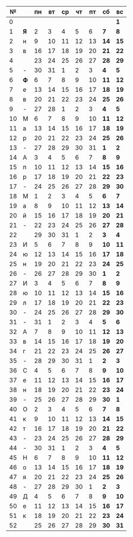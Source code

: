 |№||пн|вт|ср|чт|пт|сб|вс|
|---|---|---|---|---|---|---|---|---|
|0 | | | | | | | |**1**|
|1 |**Я**|2|3|4|5|6|**7**|**8**|
|2 |н|9|10|11|12|13|**14**|**15**|
|3 |в|16|17|18|19|20|**21**|**22**|
|4 | |23|24|25|26|27|**28**|**29**|
|5 |-|30|31|1|2|3|**4**|**5**|
|6 |**Ф**|6|7|8|9|10|**11**|**12**|
|7 |е|13|14|15|16|17|**18**|**19**|
|8 |в|20|21|22|23|24|**25**|**26**|
|9 |-|27|28|1|2|3|**4**|**5**|
|10 |М|6|7|8|9|10|**11**|**12**|
|11 |а|13|14|15|16|17|**18**|**19**|
|12 |р|20|21|22|23|24|**25**|**26**|
|13 |-|27|28|29|30|31|**1**|**2**|
|14 |А|3|4|5|6|7|**8**|**9**|
|15 |п|10|11|12|13|14|**15**|**16**|
|16 |р|17|18|19|20|21|**22**|**23**|
|17 |-|24|25|26|27|28|**29**|**30**|
|18 |М|1|2|3|4|5|**6**|**7**|
|19 |а|8|9|10|11|12|**13**|**14**|
|20 |й|15|16|17|18|19|**20**|**21**|
|21 |-|22|23|24|25|26|**27**|**28**|
|22 ||29|30|31|1|2|**3**|**4**|
|23 |И|5|6|7|8|9|**10**|**11**|
|24 |ю|12|13|14|15|16|**17**|**18**|
|25 |н|19|20|21|22|23|**24**|**25**|
|26 |-|26|27|28|29|30|**1**|**2**|
|27 |И|3|4|5|6|7|**8**|**9**|
|28 |ю|10|11|12|13|14|**15**|**16**|
|29 |л|17|18|19|20|21|**22**|**23**|
|30 |-|24|25|26|27|28|**29**|**30**|
|31 |-|31|1|2|3|4|**5**|**6**|
|32 |А|7|8|9|10|11|**12**|**13**|
|33 |в|14|15|16|17|18|**19**|**20**|
|34 |г|21|22|23|24|25|**26**|**27**|
|35 |-|28|29|30|31|1|**2**|**3**|
|36 |С|4|5|6|7|8|**9**|**10**|
|37 |е|11|12|13|14|15|**16**|**17**|
|38 |н|18|19|20|21|22|**23**|**24**|
|39 |-|25|26|27|28|29|**30**|**1**|
|40 |О|2|3|4|5|6|**7**|**8**|
|41 |к|9|10|11|12|13|**14**|**15**|
|42 |т|16|17|18|19|20|**21**|**22**|
|43 |-|23|24|25|26|27|**28**|**29**|
|44 |-|30|31|1|2|3|**4**|**5**|
|45 |Н|6|7|8|9|10|**11**|**12**|
|46 |о|13|14|15|16|17|**18**|**19**|
|47 |я|20|21|22|23|24|**25**|**26**|
|48 |-|27|28|29|30|1|**2**|**3**|
|49 |Д|4|5|6|7|8|**9**|**10**|
|50 |е|11|12|13|14|15|**16**|**17**|
|51 |к|18|19|20|21|22|**23**|**24**|
|52 | |25|26|27|28|29|**30**|**31**|
